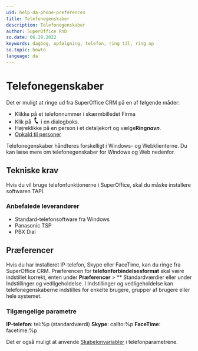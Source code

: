 ```yaml
---
uid: help-da-phone-preferences
title: Telefonegenskaber
description: Telefonegenskaber
author: SuperOffice RnD
so.date: 06.29.2022
keywords: dagbog, opfølgning, telefon, ring til, ring op
so.topic: howto
language: da
---
```


# Telefonegenskaber

Det er muligt at ringe ud fra SuperOffice CRM på en af følgende måder:

* Klikke på et telefonnummer i skærmbilledet Firma
* Klik på ![ikon][img1] i en dialogboks.
* Højreklikke på en person i et detaljekort og vælge**Ring*navn***.
* [Opkald til personer][1]

Telefonegenskaber håndteres forskelligt i Windows- og Webklienterne. Du kan læse mere om telefonegenskaber for Windows og Web nedenfor.

## Tekniske krav

Hvis du vil bruge telefonfunktionerne i SuperOffice, skal du måske installere softwaren TAPI.

### Anbefalede leverandører

* Standard-telefonsoftware fra Windows
* Panasonic TSP
* PBX Dial

## Præferencer

Hvis du har installeret IP-telefon, Skype eller FaceTime, kan du ringe fra SuperOffice CRM. Præferencen for **telefonforbindelsesformat** skal være indstillet korrekt, enten under **Præferencer** &gt; ** Standardværdier eller under Indstillinger og vedligeholdelse. I Indstillinger og vedligeholdelse kan telefonegenskaberne indstilles for enkelte brugere, grupper af brugere eller hele systemet.

### Tilgængelige parametre

**IP-telefon**: tel:%p (standardværdi)
**Skype**: callto:%p
**FaceTime**: facetime:%p

Det er også muligt at anvende [Skabelonvariabler][2] i telefonparametrene.

<!-- Referenced links -->
[1]: dial.md
[2]: ../../../document/learn/template-variables.md

<!-- Referenced images -->
[img1]: ../../../../../common/icons/phone.png
